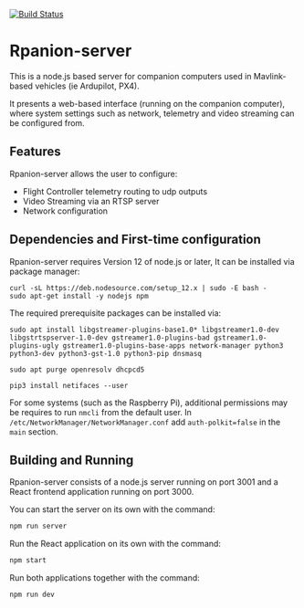 [![Build Status](https://travis-ci.org/stephendade/Rpanion-server.svg?branch=master)](https://travis-ci.org/stephendade/Rpanion-server)

# Rpanion-server

This is a node.js based server for companion computers used in Mavlink-based vehicles (ie Ardupilot, PX4).

It presents a web-based interface (running on the companion computer), where system settings such as network,
telemetry and video streaming can be configured from.

## Features

Rpanion-server allows the user to configure:

- Flight Controller telemetry routing to udp outputs
- Video Streaming via an RTSP server
- Network configuration

## Dependencies and First-time configuration

Rpanion-server requires Version 12 of node.js or later, It can be installed
via package manager:

```
curl -sL https://deb.nodesource.com/setup_12.x | sudo -E bash -
sudo apt-get install -y nodejs npm
```

The required prerequisite packages can be installed via:

```
sudo apt install libgstreamer-plugins-base1.0* libgstreamer1.0-dev libgstrtspserver-1.0-dev gstreamer1.0-plugins-bad gstreamer1.0-plugins-ugly gstreamer1.0-plugins-base-apps network-manager python3 python3-dev python3-gst-1.0 python3-pip dnsmasq

sudo apt purge openresolv dhcpcd5

pip3 install netifaces --user
```

For some systems (such as the Raspberry Pi), additional permissions may be requires to run ``nmcli`` from the
default user. In ``/etc/NetworkManager/NetworkManager.conf`` add ``auth-polkit=false`` in the ``main`` section.

## Building and Running

Rpanion-server consists of a node.js server running on port 3001 and a React frontend application
running on port 3000.

You can start the server on its own with the command:

```bash
npm run server
```

Run the React application on its own with the command:

```bash
npm start
```

Run both applications together with the command:

```bash
npm run dev
```

